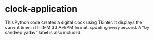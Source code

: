 # clock-application
This Python code creates a digital clock using Tkinter. It displays the current time in HH:MM:SS AM/PM format, updating every second.  A "by sandeep yadav" label is also included.
